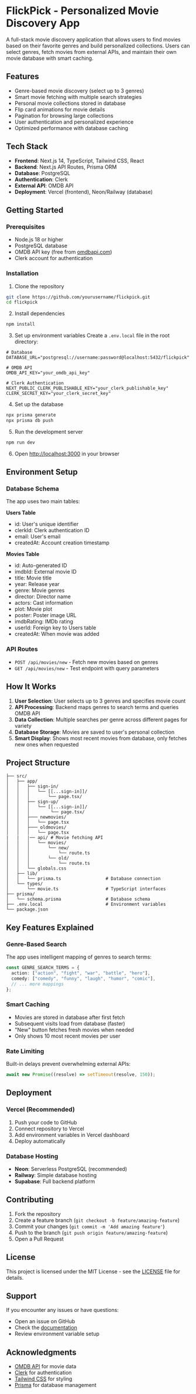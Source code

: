 # FlickPick - Personalized Movie Discovery App

A full-stack movie discovery application that allows users to find movies based on their favorite genres and build personalized collections. Users can select genres, fetch movies from external APIs, and maintain their own movie database with smart caching.

## Features

- Genre-based movie discovery (select up to 3 genres)
- Smart movie fetching with multiple search strategies
- Personal movie collections stored in database
- Flip card animations for movie details
- Pagination for browsing large collections
- User authentication and personalized experience
- Optimized performance with database caching

## Tech Stack

- **Frontend**: Next.js 14, TypeScript, Tailwind CSS, React
- **Backend**: Next.js API Routes, Prisma ORM
- **Database**: PostgreSQL
- **Authentication**: Clerk
- **External API**: OMDB API
- **Deployment**: Vercel (frontend), Neon/Railway (database)

## Getting Started

### Prerequisites

- Node.js 18 or higher
- PostgreSQL database
- OMDB API key (free from [omdbapi.com](http://www.omdbapi.com/))
- Clerk account for authentication

### Installation

1. Clone the repository
```bash
git clone https://github.com/yourusername/flickpick.git
cd flickpick
```

2. Install dependencies
```bash
npm install
```

3. Set up environment variables
Create a `.env.local` file in the root directory:
```env
# Database
DATABASE_URL="postgresql://username:password@localhost:5432/flickpick"

# OMDB API
OMDB_API_KEY="your_omdb_api_key"

# Clerk Authentication
NEXT_PUBLIC_CLERK_PUBLISHABLE_KEY="your_clerk_publishable_key"
CLERK_SECRET_KEY="your_clerk_secret_key"
```

4. Set up the database
```bash
npx prisma generate
npx prisma db push
```

5. Run the development server
```bash
npm run dev
```

6. Open [http://localhost:3000](http://localhost:3000) in your browser

## Environment Setup

### Database Schema

The app uses two main tables:

**Users Table**
- id: User's unique identifier
- clerkId: Clerk authentication ID
- email: User's email
- createdAt: Account creation timestamp

**Movies Table**
- id: Auto-generated ID
- imdbId: External movie ID
- title: Movie title
- year: Release year
- genre: Movie genres
- director: Director name
- actors: Cast information
- plot: Movie plot
- poster: Poster image URL
- imdbRating: IMDb rating
- userId: Foreign key to Users table
- createdAt: When movie was added

### API Routes

- `POST /api/movies/new` - Fetch new movies based on genres
- `GET /api/movies/new` - Test endpoint with query parameters

## How It Works

1. **User Selection**: User selects up to 3 genres and specifies movie count
2. **API Processing**: Backend maps genres to search terms and queries OMDB API
3. **Data Collection**: Multiple searches per genre across different pages for variety
4. **Database Storage**: Movies are saved to user's personal collection
5. **Smart Display**: Shows most recent movies from database, only fetches new ones when requested

## Project Structure

```
├── src/
│   ├── app/
│   │   ├── sign-in/
│   │   │   └── [[...sign-in]]/
│   │   │       └── page.tsx/
│   │   ├── sign-up/
│   │   │   └── [[...sign-in]]/
│   │   │        └── page.tsx/
│   │   ├─── newmovies/
│   │   │   └── page.tsx
│   │   ├─── oldmovies/
│   │   │   └── page.tsx
|   |   |── api/ # Movie fetching API
│   │   │   └── movies/
│   │   │       └── new/
│   │   │           └── route.ts
│   │   │       └── old/
│   │   │           └── route.ts      
│   │   └── globals.css
│   ├── lib/
│   │   └── prisma.ts                 # Database connection
│   └── types/
│       └── movie.ts                  # TypeScript interfaces
├── prisma/
│   └── schema.prisma                 # Database schema
├── .env.local                        # Environment variables
└── package.json
```

## Key Features Explained

### Genre-Based Search
The app uses intelligent mapping of genres to search terms:
```typescript
const GENRE_SEARCH_TERMS = {
  action: ["action", "fight", "war", "battle", "hero"],
  comedy: ["comedy", "funny", "laugh", "humor", "comic"],
  // ... more mappings
};
```

### Smart Caching
- Movies are stored in database after first fetch
- Subsequent visits load from database (faster)
- "New" button fetches fresh movies when needed
- Only shows 10 most recent movies per user

### Rate Limiting
Built-in delays prevent overwhelming external APIs:
```typescript
await new Promise((resolve) => setTimeout(resolve, 150));
```

## Deployment

### Vercel (Recommended)
1. Push your code to GitHub
2. Connect repository to Vercel
3. Add environment variables in Vercel dashboard
4. Deploy automatically

### Database Hosting
- **Neon**: Serverless PostgreSQL (recommended)
- **Railway**: Simple database hosting
- **Supabase**: Full backend platform

## Contributing

1. Fork the repository
2. Create a feature branch (`git checkout -b feature/amazing-feature`)
3. Commit your changes (`git commit -m 'Add amazing feature'`)
4. Push to the branch (`git push origin feature/amazing-feature`)
5. Open a Pull Request

## License

This project is licensed under the MIT License - see the [LICENSE](LICENSE) file for details.

## Support

If you encounter any issues or have questions:
- Open an issue on GitHub
- Check the [documentation](docs/)
- Review environment variable setup

## Acknowledgments

- [OMDB API](http://www.omdbapi.com/) for movie data
- [Clerk](https://clerk.com) for authentication
- [Tailwind CSS](https://tailwindcss.com) for styling
- [Prisma](https://www.prisma.io) for database management
